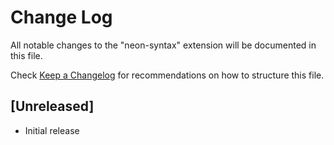 # Change Log

All notable changes to the "neon-syntax" extension will be documented in this file.

Check [Keep a Changelog](http://keepachangelog.com/) for recommendations on how to structure this file.

## [Unreleased]

- Initial release